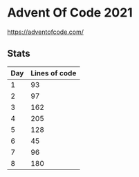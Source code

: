 # Advent Of Code 2021
https://adventofcode.com/

## Stats

| Day | Lines of code |
| - | - |
| 1 | 93 |
| 2 | 97 |
| 3 | 162 |
| 4 | 205 |
| 5 | 128 |
| 6 | 45 |
| 7 | 96 |
| 8 | 180 |
